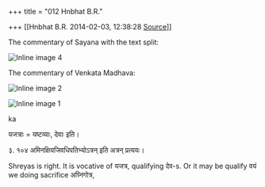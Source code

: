 +++
title = "012 Hnbhat B.R."

+++
[[Hnbhat B.R.	2014-02-03, 12:38:28 [Source](https://groups.google.com/g/samskrita/c/O-ArQvKXvO8)]]



The commentary of Sayana with the text split:

  

![Inline image 4](https://groups.google.com/group/samskrita/attach/ee60dc033b581d1/image.png?part=0.3)  

  

  

The commentary of Venkata Madhava:

  

![Inline image 2](https://groups.google.com/group/samskrita/attach/ee60dc033b581d1/image.png?part=0.1)  

![Inline image 1](https://groups.google.com/group/samskrita/attach/ee60dc033b581d1/image.png?part=0.2)  

  
  

  

ka

  

यजत्राः = यष्टव्याः, देवाः इति।

  

  

३. १०४ अमिनक्षियजिवधिपतिभ्योऽत्रन् इति अत्रन् प्रत्ययः।

  

Shreyas is right. It is vocative of यजत्र, qualifying देव-s. Or it may be qualify वयं we doing sacrifice अग्र्निगोत्र,

  

